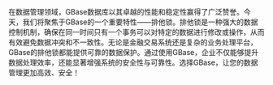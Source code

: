 在数据管理领域，GBase数据库以其卓越的性能和稳定性赢得了广泛赞誉。今天，我们将聚焦于GBase的一个重要特性——排他锁。排他锁是一种强大的数据控制机制，确保在同一时间只有一个事务可以对特定的数据进行修改或操作，从而有效避免数据冲突和不一致性。无论是金融交易系统还是复杂的业务处理平台，GBase的排他锁都能提供可靠的数据保护。通过使用GBase，企业不仅能够提升数据处理效率，还能显著增强系统的安全性与可靠性。选择GBase，让您的数据管理更加高效、安全！